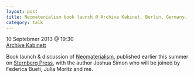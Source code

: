 ```yaml
---
layout: post
title: Neomaterialism book launch @ Archive Kabinet. Berlin, Germany.
category: talk
---
```


10 Septebmer 2013 @ 19:30  
[Archive Kabinett](http://www.archivekabinett.org)

Book launch & discussion of [Neomaterialism](http://www.sternberg-press.com/index.php?pageId=1435&l=en&bookId=329&sort=year), published earlier this summer on [Sternberg Press](http://www.sternberg-press.com), with the author Joshua Simon who will be joined by Federica Bueti, Julia Moritz and me. 
